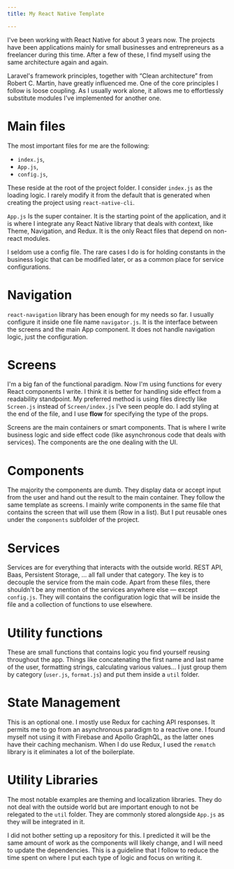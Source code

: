 ```yaml
---
title: My React Native Template

---
```


I've been working with React Native for about 3 years now. The projects have been applications mainly for small businesses and entrepreneurs as a freelancer during this time. After a few of these, I find myself using  the same architecture again and again.

Laravel's framework principles, together with “Clean architecture” from Robert C. Martin, have greatly influenced me. One of the core principles I follow is loose coupling. As I usually work alone, it allows me to effortlessly substitute modules I've implemented for another one.

# Main files

The most important files for me are the following:
- `index.js`,
- `App.js`,
- `config.js`,

These reside at the root of the project folder. I consider `index.js` as the loading logic. I rarely modify it from the default that is generated when creating the project using `react-native-cli`. 

`App.js` Is the super container. It is the starting point of the application, and it is where I integrate any React Native library that deals with context, like Theme, Navigation, and Redux. It is the only React files that depend on non-react modules.

I seldom use a config file. The rare cases I do is for holding constants in the business logic that can be modified later, or as a common place for service configurations.

# Navigation

`react-navigation` library has been enough for my needs so far. I usually configure it inside one file name `navigator.js`. It is the interface between the screens and the main App component. It does not handle navigation logic, just the configuration.

# Screens

I'm a big fan of the functional paradigm. Now I'm using functions for every React components I write. I think it is better for handling side effect from a readability standpoint. My preferred method is using files directly like `Screen.js` instead of `Screen/index.js` I've seen people do.   I add styling at the end of the file, and I use **flow** for specifying the type of the props. 

Screens are the main containers or smart components. That is where I write business logic and side effect code (like asynchronous code that deals with services). The components are the one dealing with the UI.

# Components

The majority the components are dumb. They display data or accept input from the user and hand out the result to the main container. They follow the same template as screens. I mainly write components in the same file that contains the screen that will use them (Row in a list). But I put reusable ones under the `components` subfolder of the project.

# Services
Services are for everything that interacts with the outside world. REST API, Baas, Persistent Storage, … all fall under that category. The key is to decouple the service from the main code. Apart from these files, there shouldn't be any mention of the services anywhere else — except `config.js`. They will contains the configuration logic that will be inside the file and a collection of functions to use elsewhere.

# Utility functions
These are small functions that contains logic you find yourself reusing throughout the app. Things like concatenating the first name and last name of the user, formatting strings, calculating various values... I just group them by category (`user.js`, `format.js`) and put them inside a `util` folder.

# State Management
This is an optional one. I mostly use Redux for caching API responses. It permits me to go from an asynchronous paradigm to a reactive one. I found myself not using it with Firebase and Apollo GraphQL, as the latter ones have their caching mechanism. When I do use Redux, I used the `rematch` library is it eliminates a lot of the boilerplate.

# Utility Libraries
The most notable examples are theming and localization libraries. They do not deal with the outside world but are important enough to not be relegated to the `util` folder. They are commonly stored alongside `App.js` as they will be integrated in it.

I did not bother setting up a repository for this. I predicted it will be the same amount of work as the components will likely change, and I will need to update the dependencies. This is a guideline that I follow to reduce the time spent on where I put each type of logic and focus on writing it.


